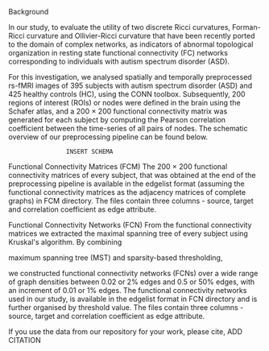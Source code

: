Background

In our study, to evaluate the utility of two discrete Ricci curvatures, Forman-Ricci curvature and Ollivier-Ricci curvature that have been recently ported to the domain of complex networks, as indicators of abnormal topological organization in resting state functional connectivity (FC) networks corresponding to individuals with autism spectrum disorder (ASD). 

For this investigation, we analysed spatially and temporally preprocessed rs-fMRI images of 395 subjects with autism spectrum disorder (ASD) and 425 healthy controls (HC), using the CONN toolbox. Subsequently, 200 regions of interest (ROIs) or nodes were defined in the brain using the Schafer atlas, and a 200 × 200 functional connectivity matrix was generated for each subject by computing the Pearson correlation coefficient between the time-series of all pairs of nodes. The schematic overview of our preprocessing pipeline can be found below.

					INSERT SCHEMA

Functional Connectivity Matrices (FCM)
The 200 × 200 functional connectivity matrices of every subject, that was obtained at the end of the preprocessing pipeline is available in the edgelist format (assuming the functional connectivity matrices as the adjacency matrices of complete graphs) in FCM directory.
The files contain three columns - source, target and correlation coefficient as edge attribute.

Functional Connectivity Networks (FCN)
From the functional connectivity matrices we extracted the maximal spanning tree of every subject using Kruskal's algorithm. By combining

maximum spanning tree (MST) and 
sparsity-based thresholding, 

we constructed functional connectivity networks (FCNs) over a wide range of graph densities between 0.02 or 2% edges and 0.5 or 50% edges, with an increment of 0.01 or 1% edges.
The functional connectivity networks used in our study, is available in the edgelist format in FCN directory and is further organised by threshold value.
The files contain three columns - source, target and correlation coefficient as edge attribute.

If you use the data from our repository for your work, please cite,
				ADD CITATION
